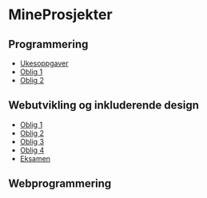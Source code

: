 # MineProsjekter
## Programmering
- <a href="https://github.com/krissmed/DAPE1400-Ukesoppgaver">Ukesoppgaver</a>
- <a href="">Oblig 1</a>
- <a href="">Oblig 2</a>

## Webutvikling og inkluderende design
- <a href="https://github.com/krissmed/See-it-Correct-it-Now-Make-it">Oblig 1</a><br>
- <a href="https://github.com/krissmed/Make-It-Responsive">Oblig 2</a><br>
- <a href="https://github.com/krissmed/Innovation-camp-website">Oblig 3</a><br>
- <a href="https://github.com/krissmed/Freaky-Friday">Oblig 4</a><br>
- <a href="https://github.com/krissmed/DAFE1200-Eksamen">Eksamen</a><br>

## Webprogrammering
